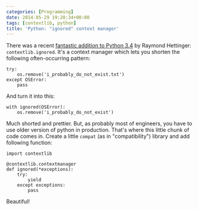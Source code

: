 ```yaml
---
categories: [Programming]
date: 2014-05-29 19:20:34+00:00
tags: [contextlib, python]
title: 'Python: "ignored" context manager'
---
```


There was a recent [fantastic addition to Python 3.4](http://hg.python.org/cpython/rev/406b47c64480) by Raymond Hettinger: `contextlib.ignored`. It's a context manager which lets you shorten the following often-occurring pattern:

    try:
        os.remove('i_probably_do_not_exist.txt')
    except OSError:
        pass

And turn it into this:

    with ignored(OSError):
        os.remove('i_probably_do_not_exist')

Much shorted and prettier. But, as probably most of engineers, you have to use older version of python in production. That's where this little chunk of code comes in. Create a little `compat` (as in "compatibility") library and add following function:

    import contextlib

    @contextlib.contextmanager
    def ignored(*exceptions):
        try:
            yield
        except exceptions:
            pass

Beautiful!
